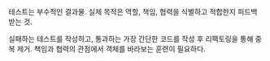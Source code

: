 테스트는 부수적인 결과물. 
실제 목적은 역할, 책임, 협력을 식별하고 적합한지 피드백 받는 것.

실패하는 테스트를 작성하고, 통과하는 가장 간단한 코드를 작성 후 리팩토링을 통해 중복 제거.
책임과 협력의 관점에서 객체를 바라보는 훈련이 필요하다.